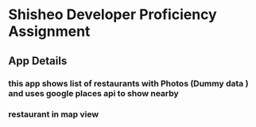 # Shisheo Developer Proficiency Assignment
## App Details
### this app shows list of restaurants with Photos (Dummy data ) and uses google places api to show nearby
### restaurant in map view 

